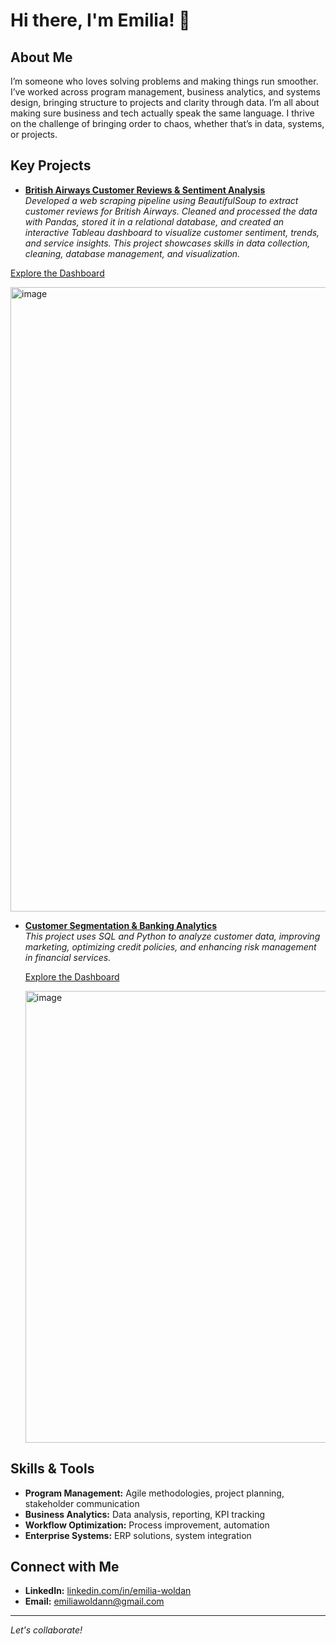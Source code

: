 # Hi there, I'm Emilia! 👋

## About Me

I’m someone who loves solving problems and making things run smoother. I’ve worked across program management, business analytics, and systems design, bringing structure to projects and clarity through data. I’m all about making sure business and tech actually speak the same language. I thrive on the challenge of bringing order to chaos, whether that’s in data, systems, or projects.

## Key Projects

- **[British Airways Customer Reviews & Sentiment Analysis](https://github.com/ewoldan/Web-Scraping-for-Customer-Sentiment.git)**  
  *Developed a web scraping pipeline using BeautifulSoup to extract customer reviews for British Airways. Cleaned and processed the data with Pandas, stored it in a relational database, and created an interactive Tableau dashboard to visualize customer sentiment, trends, and service insights. This project showcases skills in data collection, cleaning, database management, and visualization.*
  
[Explore the Dashboard](https://public.tableau.com/app/profile/emilia.woldan6280/viz/CustomerExperienceDashboardforBritishAirlines/BASummary)
  
 <img width="999" alt="image" src="https://github.com/user-attachments/assets/f8397a8b-9f63-4610-8d8f-73156cdb02c2" />


- **[Customer Segmentation & Banking Analytics](https://github.com/ewoldan/Customer-Segmentation-Banking-Analytics)**  
  *This project uses SQL and Python to analyze customer data, improving marketing, optimizing credit policies, and enhancing risk management in financial services.*

  [Explore the Dashboard](https://public.tableau.com/app/profile/emilia.woldan6280/viz/CustomerSegmentationBankingAnalytics/Dashboard)
  
  <img width="723" alt="image" src="https://github.com/user-attachments/assets/605a0eef-8692-4b32-8988-87e1f553d086" />


## Skills & Tools

- **Program Management:** Agile methodologies, project planning, stakeholder communication
- **Business Analytics:** Data analysis, reporting, KPI tracking
- **Workflow Optimization:** Process improvement, automation
- **Enterprise Systems:** ERP solutions, system integration

## Connect with Me

- **LinkedIn:** [linkedin.com/in/emilia-woldan](https://www.linkedin.com/in/emilia-woldan/)
- **Email:** emiliawoldann@gmail.com

---

*Let's collaborate!*
